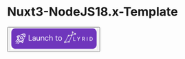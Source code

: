 # Nuxt3-NodeJS18.x-Template

<a href="https://app.lyrid.io/login?one-click-deploy=true&origin=github&repository-url=https://github.com/LyridInc/Nuxt3-Node18.x-Template.git&env=empty&project-type=nuxtjs&repo-name=Nuxt3-Node18.x-Template">
  <button>
    <img src="/assets/svg/ocd_deploy_to_lyrid.svg" style="height: 50px; width:200px;"/>
  </button>
</a>

